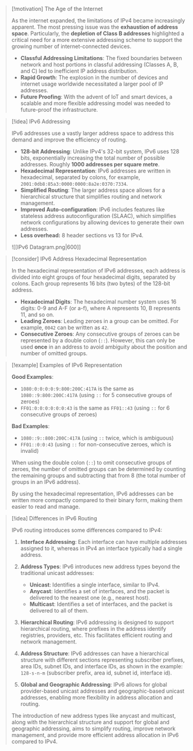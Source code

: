> [!motivation] The Age of the Internet
> 
> As the internet expanded, the limitations of IPv4 became increasingly apparent. The most pressing issue was the **exhaustion of address space**. Particularly, the **depletion of Class B addresses** highlighted a critical need for a more extensive addressing scheme to support the growing number of internet-connected devices.
> 
> - **Classful Addressing Limitations**: The fixed boundaries between network and host portions in classful addressing (Classes A, B, and C) led to inefficient IP address distribution.
> - **Rapid Growth**: The explosion in the number of devices and internet usage worldwide necessitated a larger pool of IP addresses.
> - **Future Proofing**: With the advent of IoT and smart devices, a scalable and more flexible addressing model was needed to future-proof the infrastructure.
 
> [!idea] IPv6 Addressing
> 
> IPv6 addresses use  a vastly larger address space to address this demand and improve the efficiency of routing.
> 
> - **128-bit Addressing**: Unlike IPv4's 32-bit system, IPv6 uses 128 bits, exponentially increasing the total number of possible addresses. Roughly **1000 addresses per square metre**.
> - **Hexadecimal Representation**: IPv6 addresses are written in hexadecimal, separated by colons, for example, `2001:0db8:85a3:0000:0000:8a2e:0370:7334`. 
> - **Simplified Routing**: The larger address space allows for a hierarchical structure that simplifies routing and network management.
> - **Improved Auto-configuration**: IPv6 includes features like stateless address autoconfiguration (SLAAC), which simplifies network configurations by allowing devices to generate their own addresses.
> - **Less overhead:** 8 header sections vs 13 for IPv4.
> 
> ![[IPv6 Datagram.png|600]]

> [!consider] IPv6 Address Hexadecimal Representation
>
> In the hexadecimal representation of IPv6 addresses, each address is divided into eight groups of four hexadecimal digits, separated by colons. Each group represents 16 bits (two bytes) of the 128-bit address.
>
> - **Hexadecimal Digits**: The hexadecimal number system uses 16 digits: 0-9 and A-F (or a-f), where A represents 10, B represents 11, and so on.
> - **Leading Zeroes**: Leading zeroes in a group can be omitted. For example, `0042` can be written as `42`.
> - **Consecutive Zeroes**: Any consecutive groups of zeroes can be represented by a double colon (`::`). However, this can only be used **once** in an address to avoid ambiguity about the position and number of omitted groups.


> [!example] Examples of IPv6 Representation
>
> **Good Examples**:
>
> - `1080:0:0:0:0:9:800:200C:417A` is the same as `1080::9:800:200C:417A` (using `::` for 5 consecutive groups of zeroes)
> - `FF01:0:0:0:0:0:0:43` is the same as `FF01::43` (using `::` for 6 consecutive groups of zeroes)
>
> **Bad Examples**:
>
> - `1080::9::800:200C:417A` (using `::` twice, which is ambiguous)
> - `FF01::0:0:43` (using `::` for non-consecutive zeroes, which is invalid)
>
> When using the double colon (`::`) to omit consecutive groups of zeroes, the number of omitted groups can be determined by counting the remaining groups and subtracting that from 8 (the total number of groups in an IPv6 address).
>
> By using the hexadecimal representation, IPv6 addresses can be written more compactly compared to their binary form, making them easier to read and manage.

> [!idea] Differences in IPv6 Routing
>
> IPv6 routing introduces some differences compared to IPv4:
>
> 1. **Interface Addressing**: Each interface can have multiple addresses assigned to it, whereas in IPv4 an interface typically had a single address.
>
> 2. **Address Types**: IPv6 introduces new address types beyond the traditional unicast addresses:
>    - **Unicast**: Identifies a single interface, similar to IPv4.
>    - **Anycast**: Identifies a set of interfaces, and the packet is delivered to the nearest one (e.g., nearest host).
>    - **Multicast**: Identifies a set of interfaces, and the packet is delivered to all of them.
>
> 3. **Hierarchical Routing**: IPv6 addressing is designed to support hierarchical routing, where prefixes in the address identify registries, providers, etc. This facilitates efficient routing and network management.
>
> 4. **Address Structure**: IPv6 addresses can have a hierarchical structure with different sections representing subscriber prefixes, area IDs, subnet IDs, and interface IDs, as shown in the example: `128-s-n-m` (subscriber prefix, area id, subnet id, interface id).
>
> 5. **Global and Geographic Addressing**: IPv6 allows for global provider-based unicast addresses and geographic-based unicast addresses, enabling more flexibility in address allocation and routing.
>
> The introduction of new address types like anycast and multicast, along with the hierarchical structure and support for global and geographic addressing, aims to simplify routing, improve network management, and provide more efficient address allocation in IPv6 compared to IPv4.